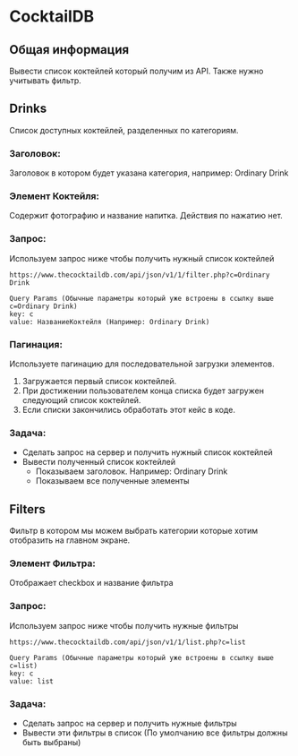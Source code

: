 # CocktailDB

## Общая информация

Вывести список коктейлей который получим из API. Также нужно учитывать фильтр.

## Drinks

Список доступных коктейлей, разделенных по категориям.

### Заголовок:

Заголовок в котором будет указана категория, например: Ordinary Drink

### Элемент Коктейля:

Содержит фотографию и название напитка. Действия по нажатию нет.

### Запрос:

Используем запрос ниже чтобы получить нужный список коктейлей

```
https://www.thecocktaildb.com/api/json/v1/1/filter.php?c=Ordinary Drink

Query Params (Обычные параметры который уже встроены в ссылку выше c=Ordinary Drink)
key: c
value: НазваниеКоктейля (Например: Ordinary Drink)
```

### Пагинация:

Используете пагинацию для последовательной загрузки элементов.

1. Загружается первый список коктейлей. 
2. При достижении пользователем конца списка будет загружен следующий список коктейлей.
3. Если списки закончились обработать этот кейс в коде.

### Задача:

- Сделать запрос на сервер и получить нужный список коктейлей
- Вывести полученный список коктейлей
    - Показываем заголовок. Например: Ordinary Drink
    - Показываем все полученные элементы

## Filters

Фильтр в котором мы можем выбрать категории которые хотим отобразить на главном экране.

### Элемент Фильтра:

Отображает checkbox и название фильтра

### Запрос:

Используем запрос ниже чтобы получить нужные фильтры

```
https://www.thecocktaildb.com/api/json/v1/1/list.php?c=list

Query Params (Обычные параметры который уже встроены в ссылку выше c=list)
key: c
value: list
```

### Задача:

- Сделать запрос на сервер и получить нужные фильтры
- Вывести эти фильтры в список (По умолчанию все фильтры должны быть выбраны)
